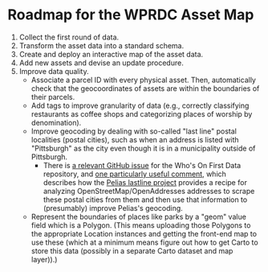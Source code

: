 # Roadmap for the WPRDC Asset Map 

1. Collect the first round of data.
2. Transform the asset data into a standard schema.
3. Create and deploy an interactive map of the asset data.
4. Add new assets and devise an update procedure.
5. Improve data quality.
    * Associate a parcel ID with every physical asset. Then, automatically check that the geocoordinates of assets are within the boundaries of their parcels.
    * Add tags to improve granularity of data (e.g., correctly classifying restaurants as coffee shops and categorizing places of worship by denomination).
    * Improve geocoding by dealing with so-called "last line" postal localities (postal cities), such as when an address is listed with "Pittsburgh" as the city even though it is in a municipality outside of Pittsburgh.
       - There is [a relevant GitHub issue](https://github.com/whosonfirst-data/whosonfirst-data/issues/202) for the Who's On First Data repository, and [one particularly useful comment](https://github.com/whosonfirst-data/whosonfirst-data/issues/202#issuecomment-614335635), which describes how the [Pelias lastline project](https://github.com/pelias/lastline) provides a recipe for analyzing OpenStreetMap/OpenAddresses addresses to scrape these postal cities from them and then use that information to (presumably) improve Pelias's geocoding.
   * Represent the boundaries of places like parks by a "geom" value field which is a Polygon. (This means uploading those Polygons to the appropriate Location instances and getting the front-end map to use these (which at a minimum means figure out how to get Carto to store this data (possibly in a separate Carto dataset and map layer)).)
